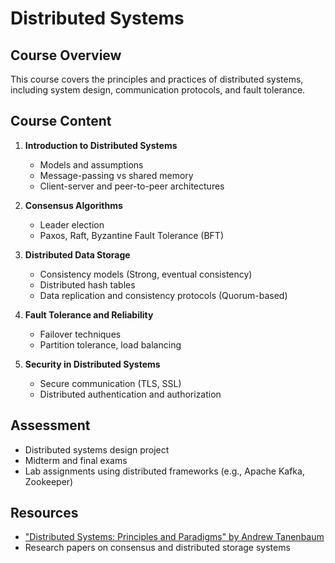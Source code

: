 # Distributed Systems

## Course Overview
This course covers the principles and practices of distributed systems, including system design, communication protocols, and fault tolerance.

## Course Content
1. **Introduction to Distributed Systems**
   - Models and assumptions
   - Message-passing vs shared memory
   - Client-server and peer-to-peer architectures

2. **Consensus Algorithms**
   - Leader election
   - Paxos, Raft, Byzantine Fault Tolerance (BFT)

3. **Distributed Data Storage**
   - Consistency models (Strong, eventual consistency)
   - Distributed hash tables
   - Data replication and consistency protocols (Quorum-based)

4. **Fault Tolerance and Reliability**
   - Failover techniques
   - Partition tolerance, load balancing

5. **Security in Distributed Systems**
   - Secure communication (TLS, SSL)
   - Distributed authentication and authorization
   
## Assessment
- Distributed systems design project
- Midterm and final exams
- Lab assignments using distributed frameworks (e.g., Apache Kafka, Zookeeper)

## Resources
- ["Distributed Systems: Principles and Paradigms" by Andrew Tanenbaum](https://vowi.fsinf.at/images/b/bc/TU_Wien-Verteilte_Systeme_VO_%28G%C3%B6schka%29_-_Tannenbaum-distributed_systems_principles_and_paradigms_2nd_edition.pdf)
- Research papers on consensus and distributed storage systems

